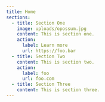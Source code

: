 ```yaml
---
title: Home
sections:
  - title: Section One
    image: uploads/opossum.jpg
    content: This is section one.
    action:
      label: Learn more
      url: https://foo.bar
  - title: Section Two
    content: This is section two.
    action:
      label: foo
      url: foo.com
  - title: Section Three
    content: This is section three.
---
```

